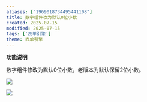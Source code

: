 ```yaml
---
aliases: ["1969018734495441108"]
title: 数字组件改为默认0位小数
created: 2025-07-15
modified: 2025-07-15
tags: ['表单引擎']
theme: 表单引擎
---
```


**功能说明**

数字组件修改为默认0位小数，老版本为默认保留2位小数。

![](c5d7c857f309bbdbf943adc0be7a5380.jpg)

![](5c6f2ff43c4ac0927c92abf61905abc0.jpg)